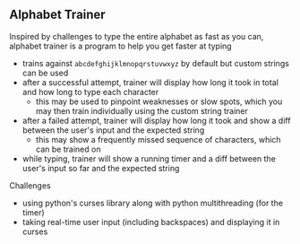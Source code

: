 ## Alphabet Trainer
Inspired by challenges to type the entire alphabet as fast as you can, alphabet trainer is a program to help you get faster at typing
- trains against `abcdefghijklmnopqrstuvwxyz` by default but custom strings can be used
- after a successful attempt, trainer will display how long it took in total and how long to type each character
  - this may be used to pinpoint weaknesses or slow spots, which you may then train individually using the custom string trainer
- after a failed attempt, trainer will display how long it took and show a diff between the user's input and the expected string
  - this may show a frequently missed sequence of characters, which can be trained on
- while typing, trainer will show a running timer and a diff between the user's input so far and the expected string

Challenges
- using python's curses library along with python multithreading (for the timer)
- taking real-time user input (including backspaces) and displaying it in curses
